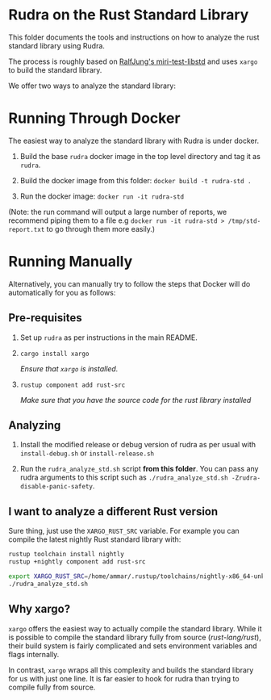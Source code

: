 # Rudra on the Rust Standard Library

This folder documents the tools and instructions on how to analyze the rust
standard library using Rudra.

The process is roughly based on [RalfJung's miri-test-libstd](https://github.com/RalfJung/miri-test-libstd)
and uses `xargo` to build the standard library.

We offer two ways to analyze the standard library:

# Running Through Docker

The easiest way to analyze the standard library with Rudra is under docker.

1. Build the base `rudra` docker image in the top level directory and tag it
   as `rudra`.

2. Build the docker image from this folder: `docker build -t rudra-std .`

3. Run the docker image: `docker run -it rudra-std`

(Note: the run command will output a large number of reports, we recommend
 piping them to a file e.g `docker run -it rudra-std > /tmp/std-report.txt` to
 go through them more easily.)

# Running Manually

Alternatively, you can manually try to follow the steps that Docker will do
automatically for you as follows:

## Pre-requisites

1. Set up `rudra` as per instructions in the main README.

2. `cargo install xargo`

   *Ensure that `xargo` is installed.*

3. `rustup component add rust-src`

   *Make sure that you have the source code for the rust library installed*

## Analyzing

1. Install the modified release or debug version of rudra as per usual with
   `install-debug.sh` or `install-release.sh`

2. Run the `rudra_analyze_std.sh` script **from this folder**. You can pass any
   rudra arguments to this script such as
   `./rudra_analyze_std.sh -Zrudra-disable-panic-safety`.

## I want to analyze a different Rust version

Sure thing, just use the `XARGO_RUST_SRC` variable. For example you can compile
the latest nightly Rust standard library with:

```bash
rustup toolchain install nightly
rustup +nightly component add rust-src

export XARGO_RUST_SRC=/home/ammar/.rustup/toolchains/nightly-x86_64-unknown-linux-gnu/lib/rustlib/src/rust/library
./rudra_analyze_std.sh
```

## Why xargo?

`xargo` offers the easiest way to actually compile the standard library. While
it is possible to compile the standard library fully from source
(*rust-lang/rust*), their build system is fairly complicated and sets
environment variables and flags internally.

In contrast, `xargo` wraps all this complexity and builds the standard library
for us with just one line. It is far easier to hook for rudra than trying to
compile fully from source.
